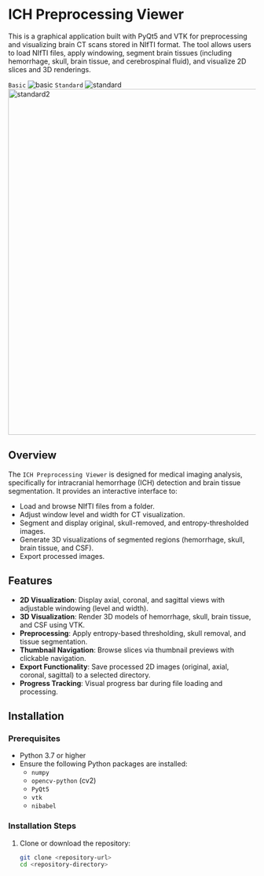 # ICH Preprocessing Viewer

This is a graphical application built with PyQt5 and VTK for preprocessing and visualizing brain CT scans stored in NIfTI format. The tool allows users to load NIfTI files, apply windowing, segment brain tissues (including hemorrhage, skull, brain tissue, and cerebrospinal fluid), and visualize 2D slices and 3D renderings.

`Basic`
![basic](https://github.com/user-attachments/assets/bab56332-c92b-4706-9c58-b5661c7ba04d)
`Standard`
![standard](https://github.com/user-attachments/assets/c716a52e-fc69-46ef-961a-c0fdfd2a64e5)
<img width="705" alt="standard2" src="https://github.com/user-attachments/assets/9f87863e-01a7-4eeb-99b1-93e528f7178b" />

## Overview

The `ICH Preprocessing Viewer` is designed for medical imaging analysis, specifically for intracranial hemorrhage (ICH) detection and brain tissue segmentation. It provides an interactive interface to:
- Load and browse NIfTI files from a folder.
- Adjust window level and width for CT visualization.
- Segment and display original, skull-removed, and entropy-thresholded images.
- Generate 3D visualizations of segmented regions (hemorrhage, skull, brain tissue, and CSF).
- Export processed images.

## Features

- **2D Visualization**: Display axial, coronal, and sagittal views with adjustable windowing (level and width).
- **3D Visualization**: Render 3D models of hemorrhage, skull, brain tissue, and CSF using VTK.
- **Preprocessing**: Apply entropy-based thresholding, skull removal, and tissue segmentation.
- **Thumbnail Navigation**: Browse slices via thumbnail previews with clickable navigation.
- **Export Functionality**: Save processed 2D images (original, axial, coronal, sagittal) to a selected directory.
- **Progress Tracking**: Visual progress bar during file loading and processing.

## Installation

### Prerequisites
- Python 3.7 or higher
- Ensure the following Python packages are installed:
  - `numpy`
  - `opencv-python` (cv2)
  - `PyQt5`
  - `vtk`
  - `nibabel`

### Installation Steps
1. Clone or download the repository:
   ```bash
   git clone <repository-url>
   cd <repository-directory>
